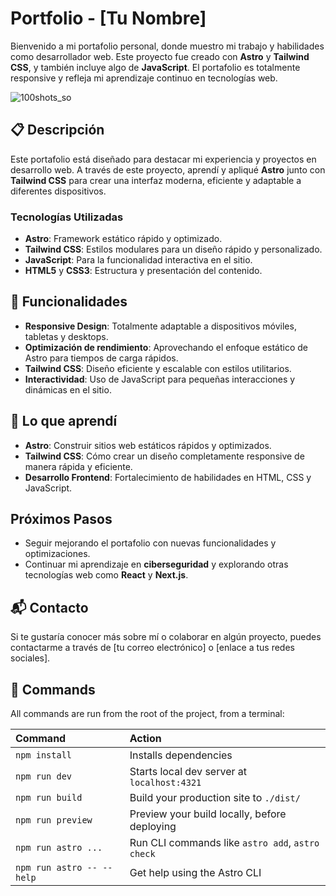 # Portfolio - [Tu Nombre]

Bienvenido a mi portafolio personal, donde muestro mi trabajo y habilidades como desarrollador web. Este proyecto fue creado con **Astro** y **Tailwind CSS**, y también incluye algo de **JavaScript**. El portafolio es totalmente responsive y refleja mi aprendizaje continuo en tecnologías web.

![100shots_so](https://github.com/davidvillard/portfolio/assets/78448326/6c0a27ae-9075-4eed-9e68-9da3c2d82355)

## 📋 Descripción

Este portafolio está diseñado para destacar mi experiencia y proyectos en desarrollo web. A través de este proyecto, aprendí y apliqué **Astro** junto con **Tailwind CSS** para crear una interfaz moderna, eficiente y adaptable a diferentes dispositivos.

### Tecnologías Utilizadas

- **Astro**: Framework estático rápido y optimizado.
- **Tailwind CSS**: Estilos modulares para un diseño rápido y personalizado.
- **JavaScript**: Para la funcionalidad interactiva en el sitio.
- **HTML5** y **CSS3**: Estructura y presentación del contenido.
  
## 🚀 Funcionalidades

- **Responsive Design**: Totalmente adaptable a dispositivos móviles, tabletas y desktops.
- **Optimización de rendimiento**: Aprovechando el enfoque estático de Astro para tiempos de carga rápidos.
- **Tailwind CSS**: Diseño eficiente y escalable con estilos utilitarios.
- **Interactividad**: Uso de JavaScript para pequeñas interacciones y dinámicas en el sitio.

## 🌱 Lo que aprendí

- **Astro**: Construir sitios web estáticos rápidos y optimizados.
- **Tailwind CSS**: Cómo crear un diseño completamente responsive de manera rápida y eficiente.
- **Desarrollo Frontend**: Fortalecimiento de habilidades en HTML, CSS y JavaScript.

## Próximos Pasos

- Seguir mejorando el portafolio con nuevas funcionalidades y optimizaciones.
- Continuar mi aprendizaje en **ciberseguridad** y explorando otras tecnologías web como **React** y **Next.js**.

## 📬 Contacto

Si te gustaría conocer más sobre mí o colaborar en algún proyecto, puedes contactarme a través de [tu correo electrónico] o [enlace a tus redes sociales].


## 🧞 Commands

All commands are run from the root of the project, from a terminal:

| Command                   | Action                                           |
| :------------------------ | :----------------------------------------------- |
| `npm install`             | Installs dependencies                            |
| `npm run dev`             | Starts local dev server at `localhost:4321`      |
| `npm run build`           | Build your production site to `./dist/`          |
| `npm run preview`         | Preview your build locally, before deploying     |
| `npm run astro ...`       | Run CLI commands like `astro add`, `astro check` |
| `npm run astro -- --help` | Get help using the Astro CLI                     |
